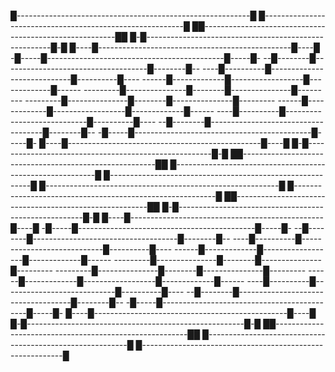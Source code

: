 █----------------------------------------------------------█ 
█----------------------------------------------------------█ 
██--------------------------------------------------------██ 
█-█------------------------------------------------------█-█ 
█----█------------------------------------------------█----█ 
-█-----█--------------------------------------------█-----█- 
--█--------█------------------------------------█--------█-- 
----█----------█----------------------------█----------█---- 
------█-------------█------------------█-------------█------ 
---------█---------------█--------█---------------█--------- 
---------█---------------█--------█---------------█--------- 
------█-------------█------------------█-------------█------ 
----█----------█----------------------------█----------█---- 
--█--------█------------------------------------█--------█-- 
-█-----█--------------------------------------------█-----█- 
█----█------------------------------------------------█----█ 
█-█------------------------------------------------------█-█ 
██--------------------------------------------------------██ 
█----------------------------------------------------------█ 
█----------------------------------------------------------█ 
█----------------------------------------------------------█ 
█----------------------------------------------------------█ 
██--------------------------------------------------------██ 
█-█------------------------------------------------------█-█ 
█----█------------------------------------------------█----█ 
-█-----█--------------------------------------------█-----█- 
--█--------█------------------------------------█--------█-- 
----█----------█----------------------------█----------█---- 
------█-------------█------------------█-------------█------ 
---------█---------------█--------█---------------█--------- 
---------█---------------█--------█---------------█--------- 
------█-------------█------------------█-------------█------ 
----█----------█----------------------------█----------█---- 
--█--------█------------------------------------█--------█-- 
-█-----█--------------------------------------------█-----█- 
█----█------------------------------------------------█----█ 
█-█------------------------------------------------------█-█ 
██--------------------------------------------------------██ 
█----------------------------------------------------------█ 
█----------------------------------------------------------█ 

